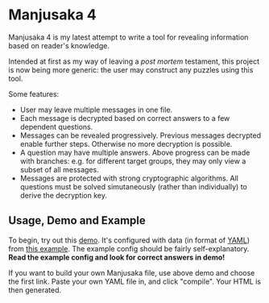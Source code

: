 Manjusaka 4
===========

Manjusaka 4 is my latest attempt to write a tool for revealing information
based on reader's knowledge.

Intended at first as my way of leaving a _post mortem_ testament, this project
is now being more generic: the user may construct any puzzles using this tool.

Some features:
* User may leave multiple messages in one file.
* Each message is decrypted based on correct answers to a few dependent
  questions.
* Messages can be revealed progressively. Previous messages decrypted enable
  further steps. Otherwise no more decryption is possible.
* A question may have multiple answers. Above progress can be made with
  branches: e.g. for different target groups, they may only view a subset of
  all messages.
* Messages are protected with strong cryptographic algorithms. All questions
  must be solved simutaneously (rather than individually) to derive the
  decryption key.

## Usage, Demo and Example

To begin, try out this [demo](./demo.html). It's configured with data (in
format of [YAML](https://yaml.org/spec/)) from
[this example](https://github.com/neoatlantis/manjusaka4/blob/master/example.yaml).
The example config should be fairly self-explanatory.
**Read the example config and look for correct answers in demo!**

If you want to build your own Manjusaka file, use above demo and choose the
first link. Paste your own YAML file in, and click "compile". Your HTML is
then generated. 


